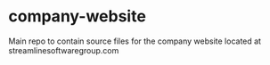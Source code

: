# company-website
Main repo to contain source files for the company website located at streamlinesoftwaregroup.com
